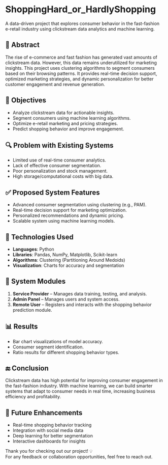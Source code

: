 # ShoppingHard_or_HardlyShopping

A data-driven project that explores consumer behavior in the fast-fashion e-retail industry using clickstream data analytics and machine learning.

## 📌 Abstract

The rise of e-commerce and fast fashion has generated vast amounts of clickstream data. However, this data remains underutilized for marketing insights. This project uses clustering algorithms to segment consumers based on their browsing patterns. It provides real-time decision support, optimized marketing strategies, and dynamic personalization for better customer engagement and revenue generation.

## 🎯 Objectives

- Analyze clickstream data for actionable insights.
- Segment consumers using machine learning algorithms.
- Optimize e-retail marketing and pricing strategies.
- Predict shopping behavior and improve engagement.

## 🔍 Problem with Existing Systems

- Limited use of real-time consumer analytics.
- Lack of effective consumer segmentation.
- Poor personalization and stock management.
- High storage/computational costs with big data.

## ✅ Proposed System Features

- Advanced consumer segmentation using clustering (e.g., PAM).
- Real-time decision support for marketing optimization.
- Personalized recommendations and dynamic pricing.
- Scalable system using machine learning models.

## 🧠 Technologies Used

- **Languages**: Python
- **Libraries**: Pandas, NumPy, Matplotlib, Scikit-learn
- **Algorithms**: Clustering (Partitioning Around Medoids)
- **Visualization**: Charts for accuracy and segmentation

## 🧩 System Modules

1. **Service Provider** – Manages data training, testing, and analysis.
2. **Admin Panel** – Manages users and system access.
3. **Remote User** – Registers and interacts with the shopping behavior prediction module.

## 📊 Results

- Bar chart visualizations of model accuracy.
- Consumer segment identification.
- Ratio results for different shopping behavior types.

## 🔚 Conclusion

Clickstream data has high potential for improving consumer engagement in the fast-fashion industry. With machine learning, we can build smarter systems that adapt to consumer needs in real time, increasing business efficiency and profitability.

## 🚀 Future Enhancements

- Real-time shopping behavior tracking
- Integration with social media data
- Deep learning for better segmentation
- Interactive dashboards for insights


Thank you for checking out our project! 💡  
For any feedback or collaboration opportunities, feel free to reach out.

